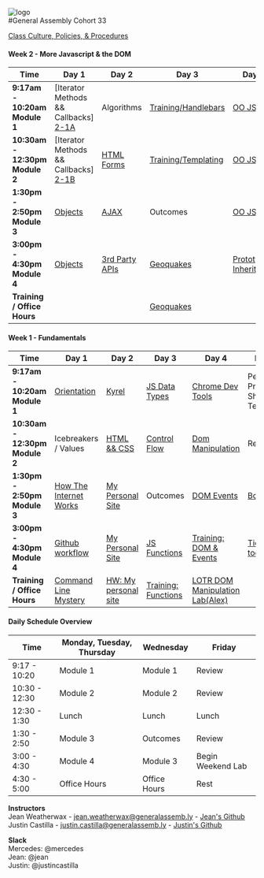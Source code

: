 ![logo](https://cloud.githubusercontent.com/assets/4304660/19456424/3b4262e6-9476-11e6-801f-b810718da875.jpg)  
#General Assembly Cohort 33  

[Class Culture, Policies, & Procedures]()

#### Week 2 - More Javascript & the DOM

 Time | Day 1 |                     Day 2                                       | Day 3                                                         | Day 4                                                | Day  5                                    |
----- | -------- | --------------------------------                         | ------------------------------------                  | ------------------------------------     | ---------------------------------------   |
 **9:17am - 10:20am Module 1** | [Iterator Methods && Callbacks] [2-1A]| Algorithms | [Training/Handlebars][2-3A] | [OO JS][2-4A]  | Review
 **10:30am - 12:30pm Module 2** |[Iterator Methods && Callbacks] [2-1B]  |  [HTML Forms][2-2B] | [Training/Templating][2-3B]    | [OO JS][2-4B]  | Review
 **1:30pm - 2:50pm Module 3** | [Objects][2-1C]  |  [AJAX][2-2C] |   Outcomes | [OO JS][2-4C] | [Project 0 Intro][2-5C]
**3:00pm - 4:30pm Module 4** | [Objects][2-1D]  | [3rd Party APIs][2-2D]  | [Geoquakes][2-3D]  | [Prototypal Inheritance][2-4D] |   [Project 0][2-5D]
**Training / Office Hours**  |  |  | [Geoquakes][2-3E]   |   | [Project 0][2-5E]

[2-1A]: https://github.com/sf-wdi-33/building-js-iterators-lab
[2-1B]: https://github.com/sf-wdi-33/
[2-1C]: https://github.com/sf-wdi-33/
[2-1D]: https://github.com/sf-wdi-33/
[2-1E]: https://github.com/sf-wdi-33/

[2-2A]: https://github.com/sf-wdi-33/
[2-2B]: https://github.com/sf-wdi-33/
[2-2C]: https://github.com/sf-wdi-33/
[2-2D]: https://github.com/sf-wdi-33/
[2-2E]: https://github.com/sf-wdi-33/

[2-3A]: https://github.com/sf-wdi-33/
[2-3B]: https://github.com/sf-wdi-33/
[2-3C]: https://github.com/sf-wdi-33/
[2-3D]: https://github.com/sf-wdi-33/
[2-3E]: https://github.com/sf-wdi-33/

[2-4A]: https://github.com/sf-wdi-33/
[2-4B]: https://github.com/sf-wdi-33/
[2-4C]: https://github.com/sf-wdi-33/
[2-4D]: https://github.com/sf-wdi-33/
[2-4E]: https://github.com/sf-wdi-33/

[2-5A]: https://github.com/sf-wdi-33/
[2-5B]: https://github.com/sf-wdi-33/
[2-5C]: https://github.com/sf-wdi-33/
[2-5D]: https://github.com/sf-wdi-33/
[2-5E]: https://github.com/sf-wdi-33/

#### Week 1 - Fundamentals

 Time | Day 1 |                     Day 2                                       | Day 3                                                         | Day 4                                                | Day  5                                    |
----- | -------- | --------------------------------                         | ------------------------------------                  | ------------------------------------     | ---------------------------------------   |
 **9:17am - 10:20am Module 1** | [Orientation][1-1A]|  [Kyrel][1-2A]                 |  [JS Data Types][1-3A]    | [Chrome Dev Tools][1-4A]  | Personal Project Show & Tell
 **10:30am - 12:30pm Module 2** | Icebreakers / Values |   [HTML && CSS][1-2B]               |  [Control Flow][1-2B]  |  [Dom Manipulation][1-3B] | Review 
 **1:30pm - 2:50pm Module 3** | [How The Internet Works][1-1C]  |  [My Personal Site][1-2C]  |   Outcomes | [DOM Events][1-4C] | [Bootstrap][1-5C]
**3:00pm - 4:30pm Module 4** | [Github workflow][1-1D] | [My Personal Site][1-2D]  |   [JS Functions][1-3D] |  [Training: DOM & Events][1-4D] | [Tic tac toe][1-5D]   
**Training / Office Hours**                | [Command Line Mystery][1-1E] | [HW: My personal site][1-2E] |  [Training: Functions][1-3E]  | [LOTR DOM Manipulation Lab(Alex)][1-4E]  | 

[1-1A]: https://github.com/sf-wdi-33/schedule-33/orientation-deck.pdf "Orientation Deck"
[1-1C]: https://github.com/sf-wdi-33/how-the-internet-works "How the Internet Works"
[1-1D]: https://github.com/sf-wdi-33/git-github "Git and GitHub"
[1-1E]: https://github.com/sf-wdi-33/clmystery "Command Line Mystery"

[1-2A]: https://github.com/sf-wdi-33/kyrel "Kyrel"
[1-2B]: https://github.com/sf-wdi-33/html-css-review "HTML && CSS"
[1-2C]: https://github.com/sf-wdi-33/personal-portfolio "Personal Portfolio"
[1-2D]: https://github.com/sf-wdi-33/personal-portfolio "Personal Portfolio"
[1-2E]: https://github.com/sf-wdi-33/personal-portfolio "Personal Portfolio"

[1-3A]: https://github.com/sf-wdi-33/js-data-types "JS Data Types"
[1-3B]: https://github.com/sf-wdi-33/js-control-flow "Control FLow"
[1-3D]: https://github.com/sf-wdi-33/js-functions "Functions"
[1-3E]: https://github.com/sf-wdi-33/


[1-4A]: https://github.com/sf-wdi-33/chrome-dev-tools-and-debugger "Debugging with Chrome Dev Tools"
[1-4B]: https://github.com/sf-wdi-33/
[1-4C]: https://github.com/sf-wdi-33/
[1-4D]: https://github.com/sf-wdi-33/
[1-4E]: https://github.com/sf-wdi-33/

[1-5A]: https://github.com/sf-wdi-33/
[1-5B]: https://github.com/sf-wdi-33/
[1-5C]: https://github.com/sf-wdi-33/
[1-5D]: https://github.com/sf-wdi-33/tic-tac-toe
[1-5E]: https://github.com/sf-wdi-33/


#### Daily Schedule Overview

Time | Monday, Tuesday, Thursday  | Wednesday | Friday
----- | ------------------ | ----- | ----
9:17 - 10:20  | Module 1   | Module 1     | Review
10:30 - 12:30| Module 2   | Module 2     | Review
12:30 - 1:30 | Lunch         | Lunch          | Lunch
1:30 - 2:50 | Module 3      | Outcomes   | Review
3:00 - 4:30 | Module 4      | Module 3     | Begin Weekend Lab
4:30 - 5:00 | Office Hours   | Office Hours | Rest

**Instructors**  
Jean Weatherwax - jean.weatherwax@generalassemb.ly - [Jean's Github](https://github.com/jeanmw)  
Justin Castilla - justin.castilla@generalassemb.ly - [Justin's Github](https://github.com/justincastilla)
  
  
**Slack**  
Mercedes: @mercedes  
Jean: @jean  
Justin: @justincastilla   

